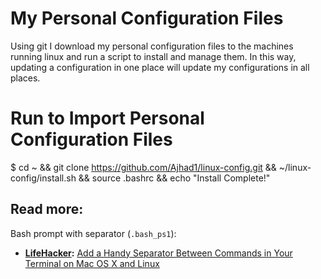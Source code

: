 # My Personal Configuration Files
Using git I download my personal configuration files to the machines running linux and run a script to install and manage them.
In this way, updating a configuration in one place will update my configurations in all places.

# Run to Import Personal Configuration Files
$ cd ~ && git clone https://github.com/Ajhad1/linux-config.git && ~/linux-config/install.sh && source .bashrc && echo "Install Complete!"


## Read more:

Bash prompt with separator (`.bash_ps1`):

- **[LifeHacker](http://lifehacker.com/):** [Add a Handy Separator Between Commands in Your Terminal on Mac OS X and Linux](http://lifehacker.com/5840450/add-a-handy-separator-between-commands-in-your-terminal-on-mac-os-x-and-linux/)
